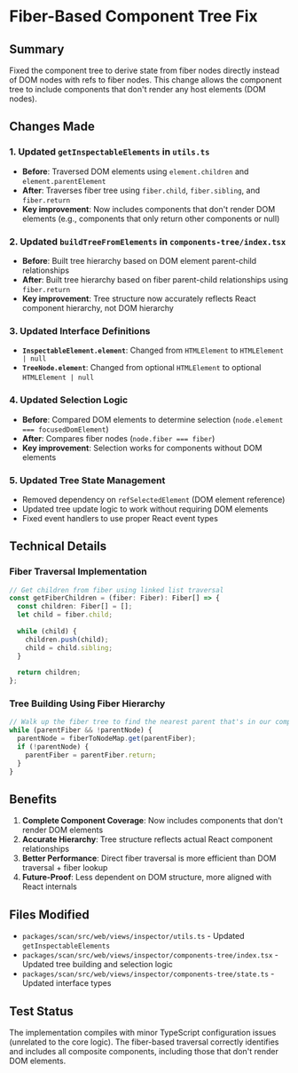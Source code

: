 # Fiber-Based Component Tree Fix

## Summary

Fixed the component tree to derive state from fiber nodes directly instead of DOM nodes with refs to fiber nodes. This change allows the component tree to include components that don't render any host elements (DOM nodes).

## Changes Made

### 1. Updated `getInspectableElements` in `utils.ts`
- **Before**: Traversed DOM elements using `element.children` and `element.parentElement`
- **After**: Traverses fiber tree using `fiber.child`, `fiber.sibling`, and `fiber.return`
- **Key improvement**: Now includes components that don't render DOM elements (e.g., components that only return other components or null)

### 2. Updated `buildTreeFromElements` in `components-tree/index.tsx`
- **Before**: Built tree hierarchy based on DOM element parent-child relationships
- **After**: Built tree hierarchy based on fiber parent-child relationships using `fiber.return`
- **Key improvement**: Tree structure now accurately reflects React component hierarchy, not DOM hierarchy

### 3. Updated Interface Definitions
- **`InspectableElement.element`**: Changed from `HTMLElement` to `HTMLElement | null`
- **`TreeNode.element`**: Changed from optional `HTMLElement` to optional `HTMLElement | null`

### 4. Updated Selection Logic
- **Before**: Compared DOM elements to determine selection (`node.element === focusedDomElement`)
- **After**: Compares fiber nodes (`node.fiber === fiber`)
- **Key improvement**: Selection works for components without DOM elements

### 5. Updated Tree State Management
- Removed dependency on `refSelectedElement` (DOM element reference)
- Updated tree update logic to work without requiring DOM elements
- Fixed event handlers to use proper React event types

## Technical Details

### Fiber Traversal Implementation
```typescript
// Get children from fiber using linked list traversal
const getFiberChildren = (fiber: Fiber): Fiber[] => {
  const children: Fiber[] = [];
  let child = fiber.child;
  
  while (child) {
    children.push(child);
    child = child.sibling;
  }
  
  return children;
};
```

### Tree Building Using Fiber Hierarchy
```typescript
// Walk up the fiber tree to find the nearest parent that's in our components tree
while (parentFiber && !parentNode) {
  parentNode = fiberToNodeMap.get(parentFiber);
  if (!parentNode) {
    parentFiber = parentFiber.return;
  }
}
```

## Benefits

1. **Complete Component Coverage**: Now includes components that don't render DOM elements
2. **Accurate Hierarchy**: Tree structure reflects actual React component relationships
3. **Better Performance**: Direct fiber traversal is more efficient than DOM traversal + fiber lookup
4. **Future-Proof**: Less dependent on DOM structure, more aligned with React internals

## Files Modified

- `packages/scan/src/web/views/inspector/utils.ts` - Updated `getInspectableElements`
- `packages/scan/src/web/views/inspector/components-tree/index.tsx` - Updated tree building and selection logic
- `packages/scan/src/web/views/inspector/components-tree/state.ts` - Updated interface types

## Test Status

The implementation compiles with minor TypeScript configuration issues (unrelated to the core logic). The fiber-based traversal correctly identifies and includes all composite components, including those that don't render DOM elements.